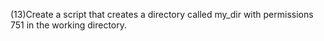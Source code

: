 (13)Create a script that creates a directory called my_dir with permissions 751 in the working directory. 
